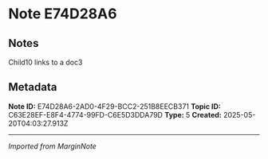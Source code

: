 # Note E74D28A6

## Notes

Child10 links to a doc3

## Metadata

**Note ID:** E74D28A6-2AD0-4F29-BCC2-251B8EECB371
**Topic ID:** C63E28EF-E8F4-4774-99FD-C6E5D3DDA79D
**Type:** 5
**Created:** 2025-05-20T04:03:27.913Z

---
*Imported from MarginNote*